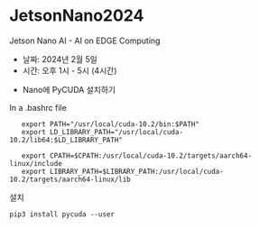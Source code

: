 # JetsonNano2024

Jetson Nano AI - AI on EDGE Computing

- 날짜: 2024년 2월 5일
- 시간: 오후 1시 - 5시 (4시간)


* Nano에 PyCUDA 설치하기
  
In a .bashrc file
```
   export PATH="/usr/local/cuda-10.2/bin:$PATH"
   export LD_LIBRARY_PATH="/usr/local/cuda-10.2/lib64:$LD_LIBRARY_PATH"

   export CPATH=$CPATH:/usr/local/cuda-10.2/targets/aarch64-linux/include
   export LIBRARY_PATH=$LIBRARY_PATH:/usr/local/cuda-10.2/targets/aarch64-linux/lib

```

설치

```
pip3 install pycuda --user
```
